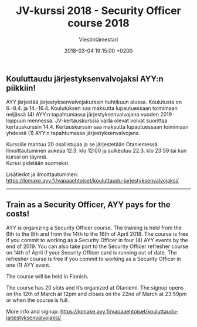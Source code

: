 ﻿---
layout: post
title: JV-kurssi 2018 - Security Officer course 2018
date: 2018-03-04 19:15:00 +0200
language: eng
author: Viestintämestari
categories: aalto
---
## Kouluttaudu järjestyksenvalvojaksi AYY:n piikkiin!

AYY järjestää järjestyksenvalvojakurssin huhtikuun alussa. Koulutusta on 6.-8.4. ja 14.-16.4. Koulutuksen saa maksutta lupautuessaan toimimaan neljässä (4) AYY:n tapahtumassa järjestyksenvalvojana vuoden 2019 loppuun mennessä. JV-kertauskurssia vailla olevat voivat suorittaa kertauskurssin 14.4. Kertauskurssin saa maksutta lupautuessaan toimimaan yhdessä (1) AYY:n tapahtumassa järjestyksenvalvojana.

Kurssille mahtuu 20 osallistujaa ja se järjestetään Otaniemessä.<br>
Ilmoittautuminen aukeaa 12.3. klo 12:00 ja sulkeutuu 22.3. klo 23:59 tai kun kurssi on täynnä.<br>
Kurssi pidetään suomeksi.

Lisätiedot ja ilmoittautuminen: <https://lomake.ayy.fi/vapaaehtoiset/kouluttaudu-jarjestyksenvalvojaksi/>

---

## Train as a Security Officer, AYY pays for the costs!
AYY is organizing a Security Officer course. The training is held from the 6th to the 8th and from the 14th to the 16th of April 2018. The course is free if you commit to working as a Security Officer in four (4) AYY events by the end of 2019. You can also take part to the Security Officer refresher course on 14th of April if your Security Officer card is running out of date. The refresher course is free if you commit to working as a Security Officer in one (1) AYY event.

The course will be held in Finnish.

The course has 20 slots and it’s organized at Otaniemi. The signup opens on the 12th of March at 12pm and closes on the 22nd of March at 23:59pm or when the course is full.

More info and signup: <https://lomake.ayy.fi/vapaaehtoiset/kouluttaudu-jarjestyksenvalvojaksi/>
